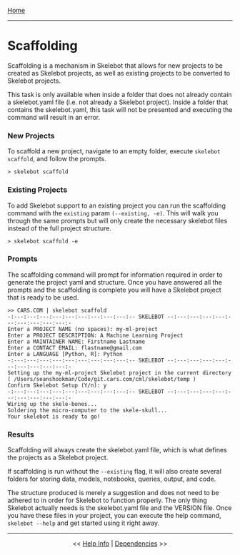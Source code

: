 [Home](index.md)

---

# Scaffolding

Scaffolding is a mechanism in Skelebot that allows for new projects to be created as Skelebot projects, as well as existing projects to be converted to Skelebot projects.

This task is only available when inside a folder that does not already contain a skelebot.yaml file (i.e. not already a Skelebot project). Inside a folder that contains the skelebot.yaml, this task will not be presented and executing the command will result in an error.

### New Projects
To scaffold a new project, navigate to an empty folder, execute `skelebot scaffold`, and follow the prompts.

```
> skelebot scaffold
```

### Existing Projects
To add Skelebot support to an existing project you can run the scaffolding command with the `existing` param `(--existing, -e)`. This will walk you through the same prompts but will only create the necessary skelebot files instead of the full project structure.

```
> skelebot scaffold -e
```

### Prompts
The scaffolding command will prompt for information required in order to generate the project yaml and structure. Once you have answered all the prompts and the scaffolding is complete you will have a Skelebot project that is ready to be used.

```
>> CARS.COM | skelebot scaffold
-:---:---:---:---:---:---:---:---:---:-- SKELEBOT --:---:---:---:---:---:---:---:---:---:-
Enter a PROJECT NAME (no spaces): my-ml-project
Enter a PROJECT DESCRIPTION: A Machine Learning Project
Enter a MAINTAINER NAME: Firstname Lastname
Enter a CONTACT EMAIL: flastname@gmail.com
Enter a LANGUAGE [Python, R]: Python
-:---:---:---:---:---:---:---:---:---:-- SKELEBOT --:---:---:---:---:---:---:---:---:---:-
Setting up the my-ml-project Skelebot project in the current directory
( /Users/seanshookman/Code/git.cars.com/cml/skelebot/temp )
Confirm Skelebot Setup (Y/n): y
-:---:---:---:---:---:---:---:---:---:-- SKELEBOT --:---:---:---:---:---:---:---:---:---:-
Wiring up the skele-bones...
Soldering the micro-computer to the skele-skull...
Your skelebot is ready to go!
```

### Results
Scaffolding will always create the skelebot.yaml file, which is what defines the projects as a Skelebot project.

If scaffolding is run without the `--existing` flag, it will also create several folders for storing data, models, notebooks,  queries, output, and code.

The structure produced is merely a suggestion and does not need to be adhered to in order for Skelebot to function properly. The only thing Skelebot actually needs is the skelebot.yaml file and the VERSION file. Once you have these files in your project, you can execute the help command, `skelebot --help` and get started using it right away.

---

<center><< <a href="help-info.html">Help Info</a>  |  <a href="dependencies.html">Dependencies</a> >></center>
